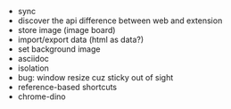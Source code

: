 - sync
- discover the api difference between web and extension
- store image (image board)
- import/export data (html as data?)
- set background image
- asciidoc
- isolation
- bug: window resize cuz sticky out of sight
- reference-based shortcuts
- chrome-dino

